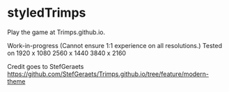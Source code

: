 # styledTrimps

Play the game at Trimps.github.io.

Work-in-progress (Cannot ensure 1:1 experience on all resolutions.)
Tested on 1920 x 1080
          2560 x 1440
          3840 x 2160

Credit goes to StefGeraets
https://github.com/StefGeraets/Trimps.github.io/tree/feature/modern-theme
